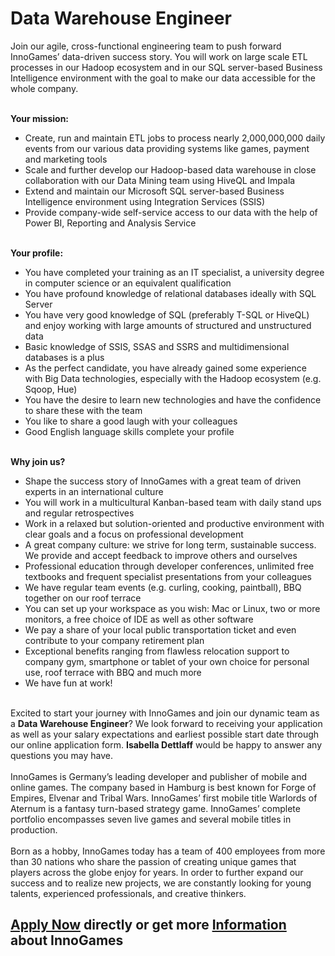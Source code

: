 <h1>Data Warehouse Engineer</h1>
<p>Join our agile, cross-functional engineering team to push forward InnoGames&rsquo; data-driven success story. You will work on large scale ETL processes in our Hadoop ecosystem and in our SQL server-based Business Intelligence environment with the goal to make our data accessible for the whole company.</p><p><strong><br />Your mission:</strong></p><ul><li>Create, run and maintain ETL jobs to process nearly 2,000,000,000 daily events from our various data providing systems like games, payment and marketing tools</li><li>Scale and further develop our Hadoop-based data warehouse in close collaboration with our Data Mining team using HiveQL and Impala</li><li>Extend and maintain our Microsoft SQL server-based Business Intelligence environment using Integration Services (SSIS)</li><li>Provide company-wide self-service access to our data with the help of Power BI, Reporting and Analysis Service</li></ul><p><strong><br />Your profile:</strong></p><ul><li>You have completed your training as an IT specialist, a university degree in computer science or an equivalent qualification</li><li>You have profound knowledge of relational databases ideally with SQL Server</li><li>You have very good knowledge of SQL (preferably T-SQL or HiveQL) and enjoy working with large amounts of structured and unstructured data</li><li>Basic knowledge of SSIS, SSAS and SSRS and multidimensional databases is a plus</li><li>As the perfect candidate, you have already gained some experience with Big Data technologies, especially with the Hadoop ecosystem (e.g. Sqoop, Hue)</li><li>You have the desire to learn new technologies and have the confidence to share these with the team</li><li>You like to share a good laugh with your colleagues</li><li>Good English language skills complete your profile</li></ul><p><strong><br />Why join us?</strong></p><ul><li>Shape the success story of InnoGames with a great team of driven experts in an international culture</li><li>You will work in a multicultural Kanban-based team with daily stand ups and regular retrospectives</li><li>Work in a relaxed but solution-oriented and productive environment with clear goals and a focus on professional development</li><li>A great company culture: we strive for long term, sustainable success. We provide and accept feedback to improve others and ourselves</li><li>Professional education through developer conferences, unlimited free textbooks and frequent specialist presentations from your colleagues</li><li>We have regular team events (e.g. curling, cooking, paintball), BBQ together on our roof terrace</li><li>You can set up your workspace as you wish: Mac or Linux, two or more monitors, a free choice of IDE as well as other software</li><li>We pay a share of your local public transportation ticket and even contribute to your company retirement plan</li><li>Exceptional benefits ranging from flawless relocation support to company gym, smartphone or tablet of your own choice for personal use, roof terrace with BBQ and much more</li><li>We have fun at work!</li></ul><p><br />Excited to start your journey with InnoGames and join our dynamic team as a <strong>Data Warehouse Engineer</strong>? We look forward to receiving your application as well as your salary expectations and earliest possible start date through our online application form. <strong>Isabella Dettlaff</strong> would be happy to answer any questions you may have.<br /><br />InnoGames is Germany&rsquo;s leading developer and publisher of mobile and online games. The company based in Hamburg is best known for Forge of Empires, Elvenar and Tribal Wars. InnoGames&rsquo; first mobile title Warlords of Aternum is a fantasy turn-based strategy game. InnoGames&rsquo; complete portfolio encompasses seven live games and several mobile titles in production.<br /><br />Born as a hobby, InnoGames today has a team of 400 employees from more than 30 nations who share the passion of creating unique games that players across the globe enjoy for years. In order to further expand our success and to realize new projects, we are constantly looking for young talents, experienced professionals, and creative thinkers.</p>

<h2><a href="https://jobs.jobvite.com/careers/innogames/job//oPPL9fwi/apply?__jvst=Job+Board&__jvsd=github_jobs_repo">Apply Now</a> directly or get more <a href="https://www.innogames.com/career/detail/job/data-warehouse-engineer/?s=github_jobs_repo">Information</a> about InnoGames</h2>